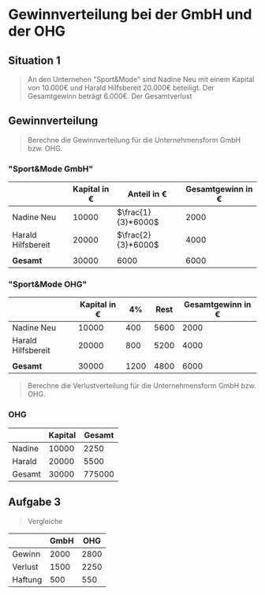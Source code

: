 # Gewinnverteilung bei der GmbH und der OHG

## Situation 1

> An den Unternehen "Sport&Mode" sind Nadine Neu mit einem Kapital von 10.000€ und Harald Hilfsbereit 20.000€ beteiligt. Der Gesamtgewinn beträgt 6.000€. Der Gesamtverlust

## Gewinnverteilung

> Berechne die Gewinnverteilung für die Unternehmensform GmbH bzw. OHG.

### "Sport&Mode GmbH"

|                    | Kapital in € | Anteil in €        | Gesamtgewinn in € |
| ------------------ | ------------ | ------------------ | ----------------- |
| Nadine Neu         | $10000$      | $\frac{1}{3}*6000$ | $2000$            |
| Harald Hilfsbereit | $20000$      | $\frac{2}{3}*6000$ | $4000$            |
|                    |              |                    |                   |
| **Gesamt**         | $30000$      | $6000$             | $6000$            |

### "Sport&Mode OHG"

|                    | Kapital in € | 4%     | Rest   | Gesamtgewinn in € |
| ------------------ | ------------ | ------ | ------ | ----------------- |
| Nadine Neu         | $10000$      | $400$  | $5600$ | $2000$            |
| Harald Hilfsbereit | $20000$      | $800$  | $5200$ | $4000$            |
|                    |              |        |        |                   |
| **Gesamt**         | $30000$      | $1200$ | $4800$ | $6000$            |

> Berechne die Verlustverteilung für die Unternehmensform GmbH bzw. OHG.

### OHG

|        | Kapital | Gesamt |
| ------ | ------- | ------ |
| Nadine | 10000   | 2250   |
| Harald | 20000   | 5500   |
| Gesamt | 30000   | 775000 |

## Aufgabe 3

> Vergleiche

|         | GmbH | OHG  |
| ------- | ---- | ---- |
| Gewinn  | 2000 | 2800 |
| Verlust | 1500 | 2250 |
| Haftung | 500  | 550  |
